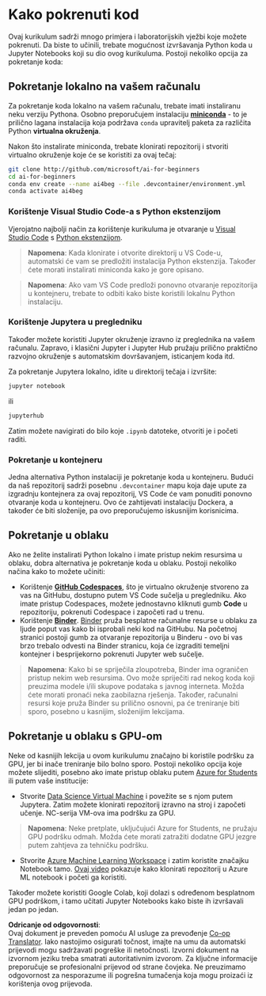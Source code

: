 <!--
CO_OP_TRANSLATOR_METADATA:
{
  "original_hash": "7df19702b8d2d3f7c4238c51bec2c8fc",
  "translation_date": "2025-08-26T00:37:05+00:00",
  "source_file": "lessons/0-course-setup/how-to-run.md",
  "language_code": "hr"
}
-->
# Kako pokrenuti kod

Ovaj kurikulum sadrži mnogo primjera i laboratorijskih vježbi koje možete pokrenuti. Da biste to učinili, trebate mogućnost izvršavanja Python koda u Jupyter Notebooks koji su dio ovog kurikuluma. Postoji nekoliko opcija za pokretanje koda:

## Pokretanje lokalno na vašem računalu

Za pokretanje koda lokalno na vašem računalu, trebate imati instaliranu neku verziju Pythona. Osobno preporučujem instalaciju **[miniconda](https://conda.io/en/latest/miniconda.html)** - to je prilično lagana instalacija koja podržava `conda` upravitelj paketa za različita Python **virtualna okruženja**.

Nakon što instalirate miniconda, trebate klonirati repozitorij i stvoriti virtualno okruženje koje će se koristiti za ovaj tečaj:

```bash
git clone http://github.com/microsoft/ai-for-beginners
cd ai-for-beginners
conda env create --name ai4beg --file .devcontainer/environment.yml
conda activate ai4beg
```

### Korištenje Visual Studio Code-a s Python ekstenzijom

Vjerojatno najbolji način za korištenje kurikuluma je otvaranje u [Visual Studio Code](http://code.visualstudio.com/?WT.mc_id=academic-77998-cacaste) s [Python ekstenzijom](https://marketplace.visualstudio.com/items?itemName=ms-python.python&WT.mc_id=academic-77998-cacaste).

> **Napomena**: Kada klonirate i otvorite direktorij u VS Code-u, automatski će vam se predložiti instalacija Python ekstenzija. Također ćete morati instalirati miniconda kako je gore opisano.

> **Napomena**: Ako vam VS Code predloži ponovno otvaranje repozitorija u kontejneru, trebate to odbiti kako biste koristili lokalnu Python instalaciju.

### Korištenje Jupytera u pregledniku

Također možete koristiti Jupyter okruženje izravno iz preglednika na vašem računalu. Zapravo, i klasični Jupyter i Jupyter Hub pružaju prilično praktično razvojno okruženje s automatskim dovršavanjem, isticanjem koda itd.

Za pokretanje Jupytera lokalno, idite u direktorij tečaja i izvršite:

```bash
jupyter notebook
```
ili
```bash
jupyterhub
```
Zatim možete navigirati do bilo koje `.ipynb` datoteke, otvoriti je i početi raditi.

### Pokretanje u kontejneru

Jedna alternativa Python instalaciji je pokretanje koda u kontejneru. Budući da naš repozitorij sadrži posebnu `.devcontainer` mapu koja daje upute za izgradnju kontejnera za ovaj repozitorij, VS Code će vam ponuditi ponovno otvaranje koda u kontejneru. Ovo će zahtijevati instalaciju Dockera, a također će biti složenije, pa ovo preporučujemo iskusnijim korisnicima.

## Pokretanje u oblaku

Ako ne želite instalirati Python lokalno i imate pristup nekim resursima u oblaku, dobra alternativa je pokretanje koda u oblaku. Postoji nekoliko načina kako to možete učiniti:

* Korištenje **[GitHub Codespaces](https://github.com/features/codespaces)**, što je virtualno okruženje stvoreno za vas na GitHubu, dostupno putem VS Code sučelja u pregledniku. Ako imate pristup Codespaces, možete jednostavno kliknuti gumb **Code** u repozitoriju, pokrenuti Codespace i započeti rad u trenu.
* Korištenje **[Binder](https://mybinder.org/v2/gh/microsoft/ai-for-beginners/HEAD)**. [Binder](https://mybinder.org) pruža besplatne računalne resurse u oblaku za ljude poput vas kako bi isprobali neki kod na GitHubu. Na početnoj stranici postoji gumb za otvaranje repozitorija u Binderu - ovo bi vas brzo trebalo odvesti na Binder stranicu, koja će izgraditi temeljni kontejner i besprijekorno pokrenuti Jupyter web sučelje.

> **Napomena**: Kako bi se spriječila zloupotreba, Binder ima ograničen pristup nekim web resursima. Ovo može spriječiti rad nekog koda koji preuzima modele i/ili skupove podataka s javnog interneta. Možda ćete morati pronaći neka zaobilazna rješenja. Također, računalni resursi koje pruža Binder su prilično osnovni, pa će treniranje biti sporo, posebno u kasnijim, složenijim lekcijama.

## Pokretanje u oblaku s GPU-om

Neke od kasnijih lekcija u ovom kurikulumu značajno bi koristile podršku za GPU, jer bi inače treniranje bilo bolno sporo. Postoji nekoliko opcija koje možete slijediti, posebno ako imate pristup oblaku putem [Azure for Students](https://azure.microsoft.com/free/students/?WT.mc_id=academic-77998-cacaste) ili putem vaše institucije:

* Stvorite [Data Science Virtual Machine](https://docs.microsoft.com/learn/modules/intro-to-azure-data-science-virtual-machine/?WT.mc_id=academic-77998-cacaste) i povežite se s njom putem Jupytera. Zatim možete klonirati repozitorij izravno na stroj i započeti učenje. NC-serija VM-ova ima podršku za GPU.

> **Napomena**: Neke pretplate, uključujući Azure for Students, ne pružaju GPU podršku odmah. Možda ćete morati zatražiti dodatne GPU jezgre putem zahtjeva za tehničku podršku.

* Stvorite [Azure Machine Learning Workspace](https://azure.microsoft.com/services/machine-learning/?WT.mc_id=academic-77998-cacaste) i zatim koristite značajku Notebook tamo. [Ovaj video](https://azure-for-academics.github.io/quickstart/azureml-papers/) pokazuje kako klonirati repozitorij u Azure ML notebook i početi ga koristiti.

Također možete koristiti Google Colab, koji dolazi s određenom besplatnom GPU podrškom, i tamo učitati Jupyter Notebooks kako biste ih izvršavali jedan po jedan.

**Odricanje od odgovornosti**:  
Ovaj dokument je preveden pomoću AI usluge za prevođenje [Co-op Translator](https://github.com/Azure/co-op-translator). Iako nastojimo osigurati točnost, imajte na umu da automatski prijevodi mogu sadržavati pogreške ili netočnosti. Izvorni dokument na izvornom jeziku treba smatrati autoritativnim izvorom. Za ključne informacije preporučuje se profesionalni prijevod od strane čovjeka. Ne preuzimamo odgovornost za nesporazume ili pogrešna tumačenja koja mogu proizaći iz korištenja ovog prijevoda.